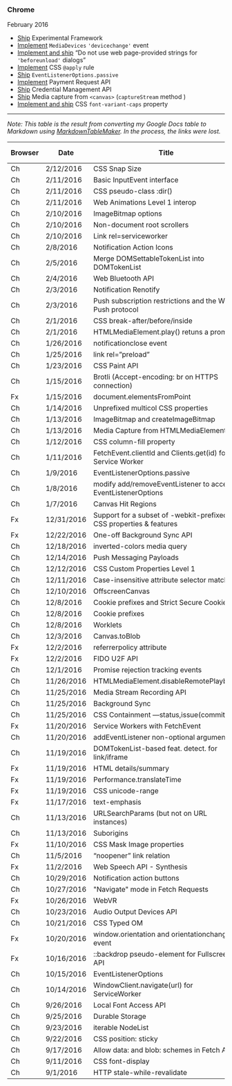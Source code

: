 ### Chrome

February 2016
- [Ship](https://groups.google.com/a/chromium.org/d/msg/blink-dev/yEdXn35VwVw/H9BSdwYhDgAJ) Experimental Framework
- [Implement](https://groups.google.com/a/chromium.org/d/msg/blink-dev/wdSV0zUuvJQ/Jd7p_mAIDgAJ) `MediaDevices` `'devicechange'` event
- [Implement and ship](https://groups.google.com/a/chromium.org/d/msg/blink-dev/YIH8CoYVGSg/Di7TsljXDQAJ) “Do not use web page-provided strings for `'beforeunload'` dialogs”
- [Implement](https://groups.google.com/a/chromium.org/d/msg/blink-dev/Wc71ungGdn4/3Ix2IjnkDQAJ) CSS `@apply` rule
- [Ship](https://groups.google.com/a/chromium.org/d/msg/blink-dev/8hsz3bOFBpY/kUHDGmTPDQAJ) `EventListenerOptions.passive`
- [Implement](https://groups.google.com/a/chromium.org/d/msg/blink-dev/gbSs15ZSWtA/JFU3H7fTDQAJ) Payment Request API
- [Ship](https://groups.google.com/a/chromium.org/d/msg/blink-dev/7ouLjWzcjb0/E7YWD1KrDQAJ) Credential Management API
- [Ship](https://groups.google.com/a/chromium.org/d/msg/blink-dev/mOWCmoEFfS8/VHYbbaohDQAJ) Media capture from `<canvas>` (`captureStream` method )
- [Implement and ship](https://groups.google.com/a/chromium.org/d/msg/blink-dev/LIqrS6y7AiU/tkcDvyMdDQAJ) CSS `font-variant-caps` property

***

*Note: This table is the result from converting my Google Docs table to Markdown using [MarkdownTableMaker](https://github.com/pffy/googledocs-addon-markdowntablefive). In the process, the links were lost.*

| Browser | Date | Title | Implement | Ship | Link to discussion |
|  ------ | ------ | ------ | :------: | :------: | ------ |
|  Ch | 2/12/2016 | CSS Snap Size | I |  | disc |
|  Ch | 2/11/2016 | Basic InputEvent interface | I | S | disc |
|  Ch | 2/11/2016 | CSS pseudo-class :dir() | I | S | disc |
|  Ch | 2/11/2016 | Web Animations Level 1 interop |  | S | disc |
|  Ch | 2/10/2016 | ImageBitmap options | I |  | disc |
|  Ch | 2/10/2016 | Non-document root scrollers | I |  | disc |
|  Ch | 2/10/2016 | Link rel=serviceworker | I |  | disc |
|  Ch | 2/8/2016 | Notification Action Icons | I | S | disc |
|  Ch | 2/5/2016 | Merge DOMSettableTokenList into DOMTokenList | I | S | disc |
|  Ch | 2/4/2016 | Web Bluetooth API |  | E | disc |
|  Ch | 2/3/2016 | Notification Renotify | I | S | disc |
|  Ch | 2/3/2016 | Push subscription restrictions and the Web Push protocol | I |  | disc |
|  Ch | 2/1/2016 | CSS break-after/before/inside | I |  | disc |
|  Ch | 2/1/2016 | HTMLMediaElement.play() retuns a promise | I | S | disc |
|  Ch | 1/26/2016 | notificationclose event | I | S | disc |
|  Ch | 1/25/2016 | link rel=”preload” |  | S | disc |
|  Ch | 1/23/2016 | CSS Paint API | I |  | disc |
|  Ch | 1/15/2016 | Brotli (Accept-encoding: br on HTTPS connection) |  | S | disc |
|  Fx | 1/15/2016 | document.elementsFromPoint | I | S | disc |
|  Ch | 1/14/2016 | Unprefixed multicol CSS properties |  | S | disc |
|  Ch | 1/13/2016 | ImageBitmap and createImageBitmap |  | S | disc |
|  Ch | 1/13/2016 | Media Capture from HTMLMediaElement | I |  | disc |
|  Ch | 1/12/2016 | CSS column-fill property | I | S | disc |
|  Ch | 1/11/2016 | FetchEvent.clientId and Clients.get(id) for Service Worker | I | S | disc |
|  Ch | 1/9/2016 | EventListenerOptions.passive | I |  | disc |
|  Ch | 1/8/2016 | modify add/removeEventListener to accept EventListenerOptions |  | S | disc |
|  Ch | 1/7/2016 | Canvas Hit Regions |  | S | disc |
|  Fx | 12/31/2016 | Support for a subset of -webkit-prefixed CSS properties & features | I | S | disc |
|  Fx | 12/22/2016 | One-off Background Sync API | I |  | disc |
|  Ch | 12/18/2016 | inverted-colors media query | I | S | disc |
|  Ch | 12/14/2016 | Push Messaging Payloads |  | S | disc |
|  Ch | 12/12/2016 | CSS Custom Properties Level 1 |  | S | disc |
|  Ch | 12/11/2016 | Case-insensitive attribute selector matching |  | S | disc |
|  Ch | 12/10/2016 | OffscreenCanvas | I |  | disc |
|  Ch | 12/8/2016 | Cookie prefixes and Strict Secure Cookies | I | S | disc |
|  Ch | 12/8/2016 | Cookie prefixes |  | S | disc |
|  Ch | 12/8/2016 | Worklets | I |  | disc |
|  Ch | 12/3/2016 | Canvas.toBlob |  | S | disc |
|  Fx | 12/2/2016 | referrerpolicy attribute |  | S | disc |
|  Fx | 12/2/2016 | FIDO U2F API | I | S | disc |
|  Ch | 12/1/2016 | Promise rejection tracking events |  | S | disc |
|  Ch | 11/26/2016 | HTMLMediaElement.disableRemotePlayback | I | S | disc |
|  Ch | 11/25/2016 | Media Stream Recording API |  | S | disc |
|  Ch | 11/25/2016 | Background Sync |  | S | disc |
|  Ch | 11/25/2016 | CSS Containment —status,issue(commited) | I |  | disc |
|  Fx | 11/20/2016 | Service Workers with FetchEvent |  | S | disc |
|  Ch | 11/20/2016 | addEventListener non-optional arguments | I | S | disc |
|  Ch | 11/19/2016 | DOMTokenList-based feat. detect. for link/iframe | I | S | disc |
|  Fx | 11/19/2016 | HTML details/summary | I |  | disc |
|  Fx | 11/19/2016 | Performance.translateTime | I | S45 | disc |
|  Fx | 11/19/2016 | CSS unicode-range |  | S44 | disc |
|  Fx | 11/17/2016 | text-emphasis | I | S | disc |
|  Ch | 11/13/2016 | URLSearchParams (but not on URL instances) | I | S | disc |
|  Ch | 11/13/2016 | Suborigins | I |  | disc |
|  Fx | 11/10/2016 | CSS Mask Image properties | I | S43 | disc |
|  Ch | 11/5/2016 | “noopener” link relation | I | S | disc→disc |
|  Fx | 11/2/2016 | Web Speech API - Synthesis |  | S | disc |
|  Ch | 10/29/2016 | Notification action buttons |  | S | disc |
|  Ch | 10/27/2016 | "Navigate" mode in Fetch Requests | I | S | disc |
|  Fx | 10/26/2016 | WebVR |  | S | disc |
|  Ch | 10/23/2016 | Audio Output Devices API |  | S | disc(demo) |
|  Ch | 10/21/2016 | CSS Typed OM | I |  | disc |
|  Fx | 10/20/2016 | window.orientation and orientationchange event | I | S44 | disc |
|  Fx | 10/16/2016 | ::backdrop pseudo-element for Fullscreen API | I | S44 | disc |
|  Ch | 10/15/2016 | EventListenerOptions | I |  | disc |
|  Ch | 10/14/2016 | WindowClient.navigate(url) for ServiceWorker |  | S | disc |
|  Ch | 9/26/2016 | Local Font Access API |  | S | disc(explainer) |
|  Ch | 9/25/2016 | Durable Storage |  | S | disc(demo) |
|  Ch | 9/23/2016 | iterable NodeList | I |  | disc |
|  Ch | 9/22/2016 | CSS position: sticky | I |  | disc |
|  Ch | 9/17/2016 | Allow data: and blob: schemes in Fetch API | I | S | disc |
|  Ch | 9/11/2016 | CSS font-display | I |  | discstatus |
|  Ch | 9/1/2016 | HTTP stale-while-revalidate |  | S | disc |
